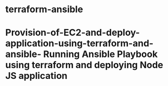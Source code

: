 # terraform-ansible
# Provision-of-EC2-and-deploy-application-using-terraform-and-ansible- Running Ansible Playbook using terraform and deploying Node JS application
